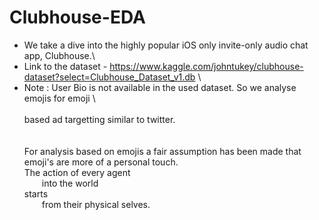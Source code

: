 # Clubhouse-EDA
* We take a dive into the highly popular iOS only invite-only audio chat app, Clubhouse.\
* Link to the dataset - https://www.kaggle.com/johntukey/clubhouse-dataset?select=Clubhouse_Dataset_v1.db \
* Note : User Bio is not available in the used dataset. So we analyse emojis for emoji \ <br />
         <br> based ad targetting similar to twitter.<br /> \
        <br> For analysis based on emojis a fair assumption has been made that emoji's are more of a personal touch.\
The action of every agent <br />
  into the world <br />
starts <br />
  from their physical selves. <br />

